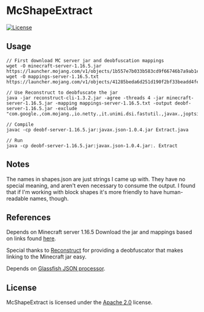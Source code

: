# McShapeExtract

[![License](https://img.shields.io/badge/License-Apache%202.0-blue.svg)](https://opensource.org/licenses/Apache-2.0)

## Usage
```
// First download MC server jar and deobfuscation mappings
wget -O minecraft-server-1.16.5.jar https://launcher.mojang.com/v1/objects/1b557e7b033b583cd9f66746b7a9ab1ec1673ced/server.jar
wget -O mappings-server-1.16.5.txt https://launcher.mojang.com/v1/objects/41285beda6d251d190f2bf33beadd4fee187df7a/server.txt

// Use Reconstruct to deobfuscate the jar
java -jar reconstruct-cli-1.3.2.jar -agree -threads 4 -jar minecraft-server-1.16.5.jar -mapping mappings-server-1.16.5.txt -output deobf-server-1.16.5.jar -exclude "com.google.,com.mojang.,io.netty.,it.unimi.dsi.fastutil.,javax.,joptsimple.,org.apache."

// Compile
javac -cp deobf-server-1.16.5.jar:javax.json-1.0.4.jar Extract.java

// Run
java -cp deobf-server-1.16.5.jar:javax.json-1.0.4.jar:. Extract
```

## Notes

The names in shapes.json are just strings I came up with. They have no special meaning, and aren't even
necessary to consume the output. I found that if I'm working with block shapes it's more friendly to
have human-readable names, though.

## References

Depends on Minecraft server 1.16.5 Download the jar and mappings based on links found
[here](https://launchermeta.mojang.com/mc/game/version_manifest.json).

Special thanks to [Reconstruct](https://github.com/LXGaming/Reconstruct) for providing a deobfuscator
that makes linking to the Minecraft jar easy.

Depends on [Glassfish JSON processor](https://javaee.github.io/jsonp/).

## License
McShapeExtract is licensed under the [Apache 2.0](https://www.apache.org/licenses/LICENSE-2.0) license.
